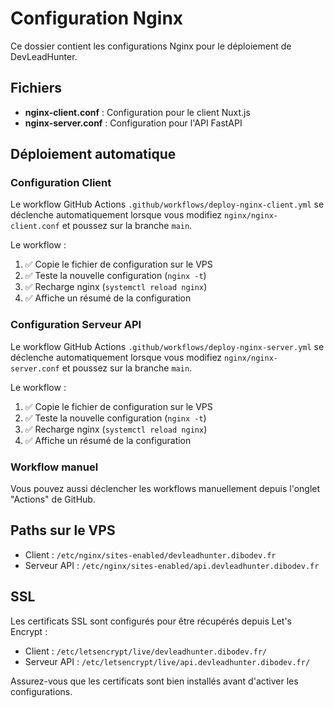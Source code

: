 # Configuration Nginx

Ce dossier contient les configurations Nginx pour le déploiement de DevLeadHunter.

## Fichiers

- **nginx-client.conf** : Configuration pour le client Nuxt.js
- **nginx-server.conf** : Configuration pour l'API FastAPI

## Déploiement automatique

### Configuration Client

Le workflow GitHub Actions `.github/workflows/deploy-nginx-client.yml` se déclenche automatiquement lorsque vous modifiez `nginx/nginx-client.conf` et poussez sur la branche `main`.

Le workflow :
1. ✅ Copie le fichier de configuration sur le VPS
2. ✅ Teste la nouvelle configuration (`nginx -t`)
3. ✅ Recharge nginx (`systemctl reload nginx`)
4. ✅ Affiche un résumé de la configuration

### Configuration Serveur API

Le workflow GitHub Actions `.github/workflows/deploy-nginx-server.yml` se déclenche automatiquement lorsque vous modifiez `nginx/nginx-server.conf` et poussez sur la branche `main`.

Le workflow :
1. ✅ Copie le fichier de configuration sur le VPS
2. ✅ Teste la nouvelle configuration (`nginx -t`)
3. ✅ Recharge nginx (`systemctl reload nginx`)
4. ✅ Affiche un résumé de la configuration

### Workflow manuel

Vous pouvez aussi déclencher les workflows manuellement depuis l'onglet "Actions" de GitHub.

## Paths sur le VPS

- Client : `/etc/nginx/sites-enabled/devleadhunter.dibodev.fr`
- Serveur API : `/etc/nginx/sites-enabled/api.devleadhunter.dibodev.fr`

## SSL

Les certificats SSL sont configurés pour être récupérés depuis Let's Encrypt :
- Client : `/etc/letsencrypt/live/devleadhunter.dibodev.fr/`
- Serveur API : `/etc/letsencrypt/live/api.devleadhunter.dibodev.fr/`

Assurez-vous que les certificats sont bien installés avant d'activer les configurations.
